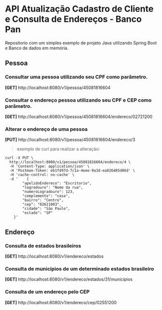 # API Atualização Cadastro de Cliente e Consulta de Endereços - Banco Pan

Repositorio com um simples exemplo de projeto Java utilizando Spring Boot e Banco de dados em memória.

## Pessoa

### Consultar uma pessoa utilizando seu CPF como parâmetro.
**[GET]** http://localhost:8080/v1/pessoa/45081816604

### Consultar o endereço pessoa utilizando seu CPF e CEP como parâmetro.
**[GET]** http://localhost:8080/v1/pessoa/45081816604/endereco/02721200

### Alterar o endereço de uma pessoa
**[PUT]** http://localhost:8080/v1/pessoa/45081816604/endereco/3
> exemplo de curl para realizar a alteração:
```
curl -X PUT \
  http://localhost:8080/v1/pessoa/45081816604/endereco/4 \
  -H 'Content-Type: application/json' \
  -H 'Postman-Token: eb1fd97d-7c1a-4eee-9a3d-ea826d85d86d' \
  -H 'cache-control: no-cache' \
  -d '    {
        "apelidoEndereco": "Escritorio",
        "logradouro": "Nome da rua",
        "numeroLogradouro": 123,
        "complemento": "casa",
        "bairro": "Centro",
        "cep": "02621003",
        "cidade": "São Paulo",
        "estado": "SP"
    }'
```

## Endereço

### Consulta de estados brasileiros
**[GET]**  http://localhost:8080/v1/endereco/estados

### Consulta de municipios de um determinado estados brasileiro
**[GET]**  http://localhost:8080/v1/endereco/estados/31/municipios

### Consulta de um endereço pelo CEP
**[GET]**  http://localhost:8080/v1/endereco/cep/02551200